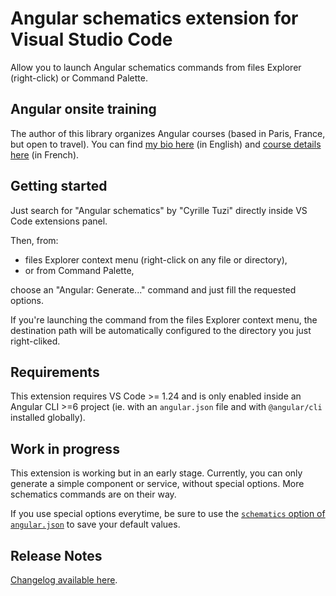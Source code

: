 # Angular schematics extension for Visual Studio Code

Allow you to launch Angular schematics commands from files Explorer (right-click) or Command Palette.

## Angular onsite training

The author of this library organizes Angular courses (based in Paris, France, but open to travel).
You can find [my bio here](https://www.cyrilletuzi.com/en/web/) (in English)
and [course details here](https://formationjavascript.com/formation-angular/) (in French).

## Getting started

Just search for "Angular schematics" by "Cyrille Tuzi" directly inside VS Code extensions panel.

Then, from:
- files Explorer context menu (right-click on any file or directory),
- or from Command Palette,

choose an "Angular: Generate..." command and just fill the requested options.

If you're launching the command from the files Explorer context menu,
the destination path will be automatically configured to the directory you just right-cliked.

## Requirements

This extension requires VS Code >= 1.24 and is only enabled inside an Angular CLI >=6 project
(ie. with an `angular.json` file and with `@angular/cli` installed globally).

## Work in progress

This extension is working but in an early stage. Currently, you can only generate a simple component or service, without special options.
More schematics commands are on their way.

If you use special options everytime, be sure to use the
[`schematics` option of `angular.json`](https://github.com/angular/angular-cli/wiki/angular-workspace)
to save your default values.

## Release Notes

[Changelog available here](https://github.com/cyrilletuzi/vscode-angular-schematics/blob/master/CHANGELOG.md).
